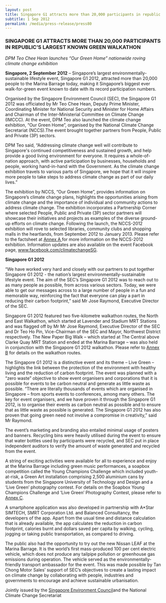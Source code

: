 ```yaml
---
layout: post
title: Singapore G1 attracts more than 20,000 participants in republic’s largest known green walkathon
subtitle: 1 Sep 2012
permalink: /media/press-release/press80
---
```


### SINGAPORE G1 ATTRACTS MORE THAN 20,000 PARTICIPANTS IN REPUBLIC’S LARGEST KNOWN GREEN WALKATHON

*DPM Teo Chee Hean launches “Our Green Home” nationwide roving climate change exhibition*

**Singapore, 2 September 2012** – Singapore’s largest environmentally-sustainable lifestyle event, Singapore G1 2012, attracted more than 20,000 people to the Marina Barrage today, making it Singapore’s biggest ever walk-for-green event known to date with its record participation numbers.

Organised by the Singapore Environment Council (SEC), the Singapore G1 2012 was officiated by Mr Teo Chee Hean, Deputy Prime Minister, Coordinating Minister for National Security and Minister for Home Affairs and Chairman of the Inter-Ministerial Committee on Climate Change (IMCCC). At the event, DPM Teo also launched the climate change exhibition, “Our Green Home”, organised by the National Climate Change Secretariat (NCCS).The event brought together partners from People, Public and Private (3P) sectors.

DPM Teo said, “Addressing climate change well will contribute to Singapore's continued competitiveness and sustained growth, and help provide a good living environment for everyone. It requires a whole-of-nation approach, with active participation by businesses, households and people, working hand-in-hand with the Government. As the climate change exhibition travels to various parts of Singapore, we hope that it will inspire more people to take steps to address climate change as part of our daily lives.”

The exhibition by NCCS, “Our Green Home”, provides information on Singapore’s climate change plans, highlights the opportunities arising from climate change and the importance of individual and community actions to address climate change. The exhibition incorporates a Partnership Corner where selected People, Public and Private (3P) sector partners will showcase their initiatives and projects as examples of the diverse ground-up efforts on climate change. Following the launch, the NCCS-2012 exhibition will rove to selected libraries, community clubs and shopping malls in the heartlands, from September 2012 to January 2013. Please refer to the factsheet at [<a href="https://www.nccs.gov.sg/docs/default-source/default-document-library/exhibition_annex_a.pdf" target="_blank">Annex A </a>](https://www.nccs.gov.sg/docs/default-source/default-document-library/exhibition_annex_a.pdf) for more information on the NCCS-2012 exhibition. Information updates are also available on the event Facebook page, [<a href="https://www.facebook.com/ClimateChangeSG/" target="_blank">www.facebook.com/climatechangeSG</a>](https://www.facebook.com/ClimateChangeSG/).

**Singapore G1 2012**

“We have worked very hard and closely with our partners to put together Singapore G1 2012 - the nation’s largest environmentally-sustainable lifestyle event. The aim of the SEC’s Singapore G1 2012 was to reach out to as many people as possible, from across various sectors. Today, we were able to get our messages across to a large number of people in a fun and memorable way, reinforcing the fact that everyone can play a part in reducing their carbon footprint,” said Mr Jose Raymond, Executive Director of the SEC.

Singapore G1 2012 featured two five-kilometre walkathon routes, the North and East Walkathon, which started at Lavender and Stadium MRT Stations and was flagged off by Mr Mr Jose Raymond, Executive Director of the SEC and Dr Teo Ho Pin, Vice-Chairman of the SEC and Mayor, Northwest District respectively. The New Paper Big Walk – which started at The Central above Clarke Quay MRT Station and ended at the Marina Barrage – was also held in conjunction with the Singapore G1 2012 walkathon. Please refer to [<a href="https://www.nccs.gov.sg/docs/default-source/default-document-library/exhibition_annex_b.pdf" target="_blank">Annex B</a>](https://www.nccs.gov.sg/docs/default-source/default-document-library/exhibition_annex_b.pdf) for details on the walkathon routes.

The Singapore G1 2012 is a distinctive event and its theme – Live Green – highlights the link between the protection of the environment with healthy living and the reduction of carbon footprint. The event was planned with a “zero waste” objective to show event organisers and corporations that it is possible for events to be carbon neutral and generate as little waste as possible. “There are literally thousands of events which are organised in Singapore – from sports events to conferences, among many others. The key for event organisers, and we have proven it through the Singapore G1 2012, is to organise their events as carbon neutral as possible and to ensure that as little waste as possible is generated. The Singapore G1 2012 has also proven that going green need not involve a compromise in creativity,” said Mr Raymond.

The event’s marketing and branding also entailed minimal usage of posters and banners. Recycling bins were heavily utilised during the event to ensure that water bottles used by participants were recycled, and SEC put in place independent auditors to verify the amount of waste generated and recycled from the event.

A string of exciting activities were available for all to experience and enjoy at the Marina Barrage including green music performances, a soapbox competition called the Young Champions Challenge which included youth-at-risk, a Green Art installation comprising 2,500 aluminium cans by students from the Singapore University of Technology and Design and a ‘Live Green’ photography contest. For details on the Soapbox Young Champions Challenge and ‘Live Green’ Photography Contest, please refer to [<a href="https://www.nccs.gov.sg/docs/default-source/news-documents/exhibition_annex_c.pdf" target="_blank">Annex C</a>](https://www.nccs.gov.sg/docs/default-source/news-documents/exhibition_annex_c.pdf).

A smartphone application was also developed in partnership with A*Star SIMTECH, SMRT Corporation Ltd. and Balanced Consultancy, the developers of the app. Apart from the usual time and distance calculation that is already available, the app calculates the reduction in carbon footprint, calories burnt and dollars saved per capita by walking, cycling, jogging or taking public transportation, as compared to driving.

The public also had the opportunity to try out the new Nissan LEAF at the Marina Barrage. It is the world’s first mass-produced 100 per cent electric vehicle, which does not produce any tailpipe pollution or greenhouse gas emissions during operation. The vehicle served as the environmentally-friendly transport ambassador for the event. This was made possible by Tan Chong Motor Sales’ support of SEC’s objectives to create a lasting impact on climate change by collaborating with people, industries and governments to encourage and achieve sustainable urbanisation.

Jointly issued by the [<a href="http://sec.org.sg/" target="_blank">Singapore Environment Council</a>](http://sec.org.sg/)and the National Climate Change Secretariat